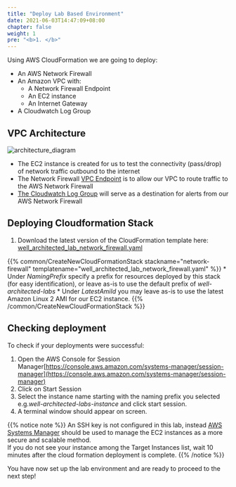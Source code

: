 ```yaml
---
title: "Deploy Lab Based Environment"
date: 2021-06-03T14:47:09+08:00
chapter: false
weight: 1
pre: "<b>1. </b>"
---
```


Using AWS CloudFormation we are going to deploy:

- An AWS Network Firewall
- An Amazon VPC with:
    - A Network Firewall Endpoint 
    - An EC2 instance
    - An Internet Gateway
- A Cloudwatch Log Group

## VPC Architecture
![architecture_diagram](/Security/200_Network_Firewall_for_filtering_traffic/Images/lab_based_env.png)

- The EC2 instance is created for us to test the connectivity (pass/drop) of network traffic outbound to the internet
- The Network Firewall [VPC Endpoint](https://docs.aws.amazon.com/vpc/latest/privatelink/vpce-interface.html) is to allow our VPC to route traffic to the AWS Network Firewall
- [The Cloudwatch Log Group](https://docs.aws.amazon.com/AmazonCloudWatch/latest/logs/CloudWatchLogsConcepts.html) will serve as a destination for alerts from our AWS Network Firewall

## Deploying Cloudformation Stack

1. Download the latest version of the CloudFormation template here: [well_architected_lab_network_firewall.yaml](/Security/200_Network_Firewall_for_filtering_traffic/Code/well_architected_lab_network_firewall.yaml)

{{% common/CreateNewCloudFormationStack stackname="network-firewall" templatename="well_architected_lab_network_firewall.yaml" %}}
    * Under *NamingPrefix* specify a prefix for resources deployed by this stack (for easy identification), or leave as-is to use the default prefix of *well-architected-labs*
    * Under *LatestAmiId* you may leave as-is to use the latest Amazon Linux 2 AMI for our EC2 instance.
{{% /common/CreateNewCloudFormationStack %}}

## Checking deployment

To check if your deployments were successful:

1. Open the AWS Console for Session Manager[https://console.aws.amazon.com/systems-manager/session-manager](https://console.aws.amazon.com/systems-manager/session-manager)
2. Click on Start Session
3. Select the instance name starting with the naming prefix you selected e.g.*well-architected-labs-instance* and click start session.
4. A terminal window should appear on screen.

{{% notice note %}}
An SSH key is not configured in this lab, instead [AWS Systems Manager](https://docs.aws.amazon.com/systems-manager/latest/userguide/what-is-systems-manager.html) should be used to manage the EC2 instances as a more secure and scalable method.  
If you do not see your instance among the Target Instances list, wait 10 minutes after the cloud formation deployment is complete.
{{% /notice %}}

You have now set up the lab environment and are ready to proceed to the next step!
